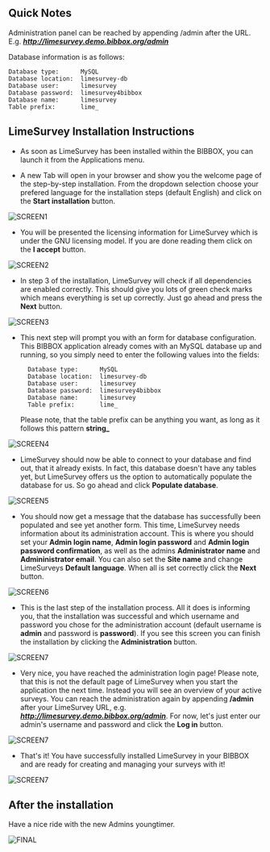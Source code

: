 ## Quick Notes

Administration panel can be reached by appending /admin after the URL.
E.g. ***http://limesurvey.demo.bibbox.org/admin***

Database information is as follows:

```
Database type:      MySQL
Database location:  limesurvey-db
Database user:      limesurvey
Database password:  limesurvey4bibbox
Database name:      limesurvey
Table prefix:       lime_
```


## LimeSurvey Installation Instructions 

* As soon as LimeSurvey has been installed within the BIBBOX, you can launch it from the Applications menu.

* A new Tab will open in your browser and show you the welcome page of the step-by-step installation. From the dropdown selection choose your prefered language for the installation steps (default English) and click on the **Start installation** button.

![SCREEN1](screen-01.png)

* You will be presented the licensing information for LimeSurvey which is under the GNU licensing model. If you are done reading them click on the **I accept** button.

![SCREEN2](screen-02.png)

* In step 3 of the installation, LimeSurvey will check if all dependencies are enabled correctly. This should give you lots of green check marks which means everything is set up correctly. Just go ahead and press the **Next** button.

![SCREEN3](screen-03.png)

* This next step will prompt you with an form for database configuration. This BIBBOX application already comes with an MySQL database up and running, so you simply need to enter the following values into the fields:

        Database type:      MySQL
        Database location:  limesurvey-db
        Database user:      limesurvey
        Database password:  limesurvey4bibbox
        Database name:      limesurvey
        Table prefix:       lime_
        
    Please note, that the table prefix can be anything you want, as long as it follows this pattern **string_**

![SCREEN4](screen-04.png)

* LimeSurvey should now be able to connect to your database and find out, that it already exists. In fact, this database doesn't have any tables yet, but LimeSurvey offers us the option to automatically populate the database for us. So go ahead and click **Populate database**.

![SCREEN5](screen-05.png)

* You should now get a message that the database has successfully been populated and see yet another form. This time, LimeSurvey needs information about its administration account. This is where you should set your **Admin login name**, **Admin login password** and **Admin login password confirmation**, as well as the admins **Administrator name** and **Admininistrator email**. You can also set the **Site name** and change LimeSurveys **Default language**. When all is set correctly click the **Next** button.

![SCREEN6](screen-06.png)

* This is the last step of the installation process. All it does is informing you, that the installation was successful and which username and password you chose for the administration account (default username is **admin** and password is **password**). If you see this screen you can finish the installation by clicking the **Administration** button.

![SCREEN7](screen-07.png)

* Very nice, you have reached the administration login page! Please note, that this is not the default page of LimeSurvey when you start the application the next time. Instead you will see an overview of your active surveys. You can reach the administration again by appending **/admin** after your LimeSurvey URL, e.g. ***http://limesurvey.demo.bibbox.org/admin***. For now, let's just enter our admin's username and password and click the **Log in** button.

![SCREEN7](screen-08.png)

* That's it! You have successfully installed LimeSurvey in your BIBBOX and are ready for creating and managing your surveys with it!

![SCREEN7](screen-09.png)


## After the installation

Have a nice ride with the new Admins youngtimer.

![FINAL](install-screen-final.jpg)
